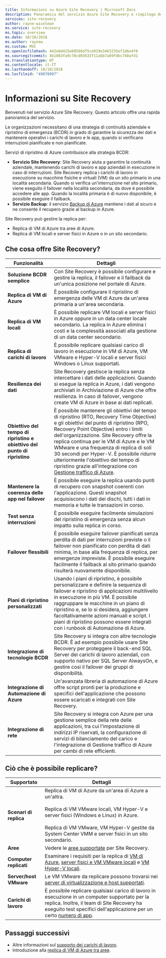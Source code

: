 ```yaml
---
title: Informazioni su Azure Site Recovery | Microsoft Docs
description: Panoramica del servizio Azure Site Recovery e riepilogo degli scenari di distribuzione.
services: site-recovery
author: rayne-wiselman
ms.service: site-recovery
ms.topic: overview
ms.date: 10/10/2018
ms.author: raynew
ms.custom: MVC
ms.openlocfilehash: 442e8d425e60566df5ce919e3463235ef1d6e4f0
ms.sourcegitcommit: 4b1083fa9c78cd03633f11abb7a69fdbc740afd1
ms.translationtype: HT
ms.contentlocale: it-IT
ms.lasthandoff: 10/10/2018
ms.locfileid: "49078097"
---
```

# <a name="about-site-recovery"></a>Informazioni su Site Recovery

Benvenuti nel servizio Azure Site Recovery. Questo articolo offre una rapida panoramica del servizio.

Le organizzazioni necessitano di una strategia di continuità aziendale e ripristino di emergenza (BCDR) in grado di garantire la sicurezza dei dati e mantenere operativi i carichi di lavoro e le app, quando si verificano interruzioni pianificate e non pianificate.

Servizi di ripristino di Azure contribuisce alla strategia BCDR:

- **Servizio Site Recovery**: Site Recovery aiuta a garantire la continuità aziendale, mantenendo carichi di lavoro e app aziendali in esecuzione in caso di interruzioni. Site Recovery replica i carichi di lavoro in esecuzione su macchine fisiche e virtuali (VM) da un sito primario in una località secondaria. Quando si verifica un'interruzione nel sito primario, viene eseguito il failover nella località secondaria, da dove è possibile accedere alle app. Quando la località primaria è di nuovo disponibile, è possibile eseguire il failback.  
- **Servizio Backup**: il servizio [Backup di Azure](https://docs.microsoft.com/azure/backup/) mantiene i dati al sicuro e ne consente il recupero grazie al backup in Azure.

Site Recovery può gestire la replica per:

- Replica di VM di Azure tra aree di Azure.
- Replica di VM locali e server fisici in Azure o in un sito secondario.


## <a name="what-does-site-recovery-provide"></a>Che cosa offre Site Recovery?


**Funzionalità** | **Dettagli**
--- | ---
**Soluzione BCDR semplice** | Con Site Recovery è possibile configurare e gestire la replica, il failover e il failback da un'unica posizione nel portale di Azure.
**Replica di VM di Azure** | È possibile configurare il ripristino di emergenza delle VM di Azure da un'area primaria a un'area secondaria.
**Replica di VM locali** | È possibile replicare VM locali e server fisici in Azure oppure in un data center locale secondario. La replica in Azure elimina i costi e la complessità associati alla gestione di un data center secondario.
**Replica di carichi di lavoro** | È possibile replicare qualsiasi carico di lavoro in esecuzione in VM di Azure, VM VMware e Hyper-V locali e server fisici Windows o Linux supportati.
**Resilienza dei dati** | Site Recovery gestisce la replica senza intercettare i dati delle applicazioni. Quando si esegue la replica in Azure, i dati vengono archiviati in Archiviazione di Azure che offre resilienza. In caso di failover, vengono create VM di Azure in base ai dati replicati.
**Obiettivo del tempo di ripristino e obiettivo del punto di ripristino** | È possibile mantenere gli obiettivi del tempo di ripristino (RTO, Recovery Time Objective) e gli obiettivi del punto di ripristino (RPO, Recovery Point Objective) entro i limiti dell'organizzazione. Site Recovery offre la replica continua per le VM di Azure e le VM WMware e una frequenza di replica di soli 30 secondi per Hyper-V. È possibile ridurre ulteriormente l'obiettivo del tempo di ripristino grazie all'integrazione con [Gestione traffico di Azure](https://azure.microsoft.com/blog/reduce-rto-by-using-azure-traffic-manager-with-azure-site-recovery/).
**Mantenere la coerenza delle app nel failover** | È possibile eseguire la replica usando punti di recupero con snapshot coerenti con l'applicazione. Questi snapshot acquisiscono i dati dei dischi, tutti i dati in memoria e tutte le transazioni in corso.
**Test senza interruzioni** | È possibile eseguire facilmente simulazioni del ripristino di emergenza senza alcun impatto sulla replica in corso.
**Failover flessibili** | È possibile eseguire failover pianificati senza perdita di dati per interruzioni previste o il failover non pianificato con perdita di dati minima, in base alla frequenza di replica, per emergenze impreviste. È possibile eseguire facilmente il failback al sito primario quando risulterà nuovamente disponibile.
**Piani di ripristino personalizzati** | Usando i piani di ripristino, è possibile personalizzare e definire la sequenza di failover e ripristino di applicazioni multilivello in esecuzione in più VM. È possibile raggruppare le macchine in un piano di ripristino e, se lo si desidera, aggiungere facoltativamente azioni manuali e script. I piani di ripristino possono essere integrati con i runbook di Automazione di Azure.
**Integrazione di tecnologie BCDR** | Site Recovery si integra con altre tecnologie BCDR. È ad esempio possibile usare Site Recovery per proteggere il back-end SQL Server dei carichi di lavoro aziendali, con supporto nativo per SQL Server AlwaysOn, e gestire così il failover dei gruppi di disponibilità.
**Integrazione di Automazione di Azure** | Un'avanzata libreria di automazione di Azure offre script pronti per la produzione e specifici dell'applicazione che possono essere scaricati e integrati con Site Recovery.
**Integrazione di rete** | Site Recovery si integra con Azure per una gestione semplice della rete delle applicazioni, tra cui l'impostazione di indirizzi IP riservati, la configurazione di servizi di bilanciamento del carico e l'integrazione di Gestione traffico di Azure per cambi di rete efficienti.


## <a name="what-can-i-replicate"></a>Ciò che è possibile replicare?

**Supportato** | **Dettagli**
--- | ---
**Scenari di replica** | Replica di VM di Azure da un'area di Azure a un'altra.<br/><br/>  Replica di VM VMware locali, VM Hyper-V e server fisici (Windows e Linux) in Azure.<br/><br/> Replica di VM VMware, VM Hyper-V gestite da System Center VMM e server fisici in un sito secondario.
**Aree** | Vedere le [aree supportate](https://azure.microsoft.com/regions/services/) per Site Recovery. |
**Computer replicati** | Esaminare i requisiti per la replica di [VM di Azure](azure-to-azure-support-matrix.md#support-for-replicated-machine-os-versions), [server fisici e VM VMware locali](vmware-physical-azure-support-matrix.md#replicated-machines) e [VM Hyper-V locali](hyper-v-azure-support-matrix.md#replicated-vms).
**Server/host VMware** | Le VM VMware da replicare possono trovarsi nei [server di virtualizzazione e host supportati](vmware-physical-azure-support-matrix.md).
**Carichi di lavoro** | È possibile replicare qualsiasi carico di lavoro in esecuzione in un computer supportato per la replica. Inoltre, il team di Site Recovery ha eseguito test specifici dell'applicazione per un certo [numero di app](site-recovery-workload.md#workload-summary).



## <a name="next-steps"></a>Passaggi successivi
* Altre informazioni sul [supporto dei carichi di lavoro](site-recovery-workload.md).
* Introduzione alla [replica di VM di Azure tra aree](azure-to-azure-quickstart.md). 
